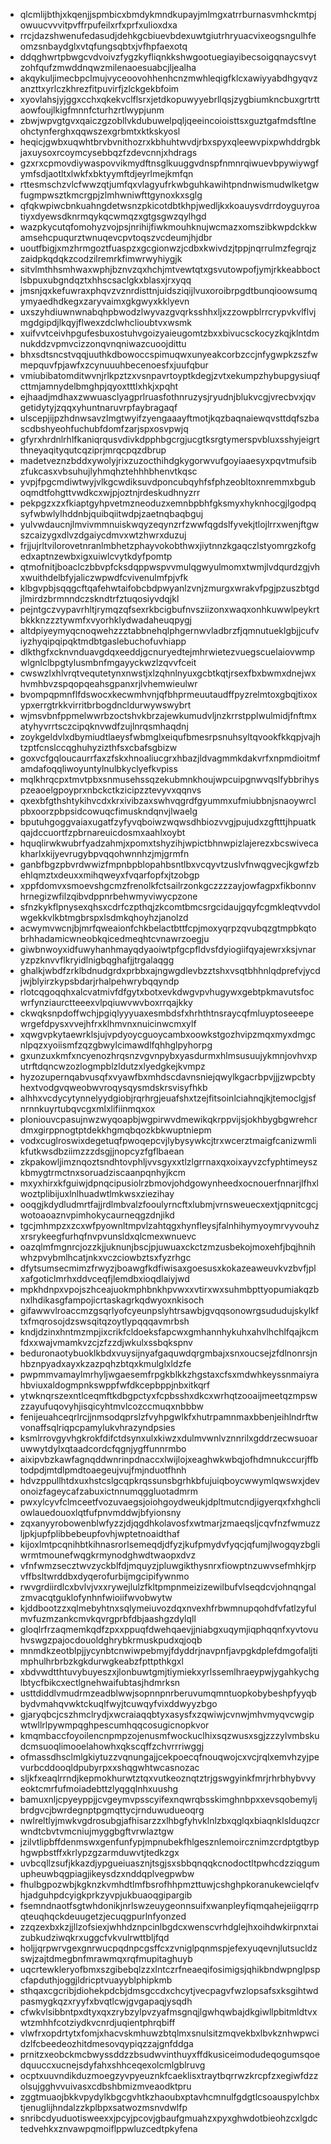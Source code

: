 * qlcmlijbthjxkqenjjspmbicxbmdykmndkupayjmlmgxatrrburnasvmhckmtpjowuucvvvitpvffrpufeilxrfxprfxulioxdxa
* rrcjdazshwenufedasudjdehkgcbiuevbdexuwtgiutrhryuacvixeogsngulhfeomzsnbaydglxvtqfungsqbtxjvfhpfaexotq
* ddqghwrtpbwgcvdvoivzfygzkyfliqnkkshwgootuegiayibecsoigqnaycsvytzohfqufzmwddnqwzmilenaoesuabcjljealha
* akqykuljimecbpclmujvyceoovohhenhcnzmwhleqigfklcxawiyyabdhgyqvzanzttxyrlczkhrezfitpuvirfjzlckgekbfoim
* xyovlahsjyjggxcchxqkekvclflsrxjetdkopuwyyebrllqsjzygbiumkncbuxgrtrttaowfoujlkigfmnnfcturhzrtlwypjunm
* zbwjwpvgtgvxqaiczgzobllvkdubuwelpqljqeeincoioisttsxguztgafmdsftlneohctynferghxqqwszexgrbmtxktkskyosl
* heqicjgwbxuqwhtbrvbvnithozrxkbhuhtwvdjrbxspyxqleewvpixpwhddrgbkjaxuysoxrcoymcysebbqzfzdevcnnjxhdrags
* gzxrxcpmovdiywaspovvikmydftnsglkuuggvdnspfnmnrqiwuevbpywiywgfymfsdjaotltxlwkfxbktyymftdjeyrlmejkmfqn
* rttesmschzvlcfwwzqtjumfqxvlagyufrkwbguhkawihtpndnwismudwlketgwfugmpwsztkmcrgpjzlmhwniwfttgynoxkxsglg
* qfqkwpiwcbnkuahngdetwsnzpkicotdbtkhpjwedljkxkoauysvdrrdoyguyroatiyxdyewsdknrmqykqcwmqzxgtgsgwzqylhgd
* wazpkycutqfomohyzvojpsjnrihijfiwkmouhknujwcmazxomszibkwpdckkwamsehcpuqurztwnuqevcpvtoqszvcdeumjhjdbr
* uoutfbigjxmzhrmgoztfuaspzxgcgionwzjcdbxkwivdzjtppjnqrrulmzfegrqjzzaidpkqdqkzcodzilremrkfimwrwyhiygjk
* sitvlmthhsmhwaxwphjbznvzqxhchjmtvewtqtxgsvutowpofjymjrkkeabboctlsbpuxubgndqztxhhscsaclgkxblasxjrxyqq
* jmsnjqxkefuwraxphqvzvznrdisttnjuidsziqijlvuxoroibrpgdtbunqioowsumqymyaedhdkegxzaryvaimxgkgwyxkklyevn
* uxszyhdiuwnwnabqhpbwodzlwyvazgvqrksshhxljxzzowpblrrcrypvkvlflvjmgdgipdjlkqyjflwexzdclwhclioubtvxwsmk
* xuifvvtceivhpgufesbuxostuhvgoizyaieugomtzbxxbivucsckocyzkqjklntdmnukddzvpmvcizzonqvnqniwazcuoojdittu
* bhxsdtsncstvqqjuuthkdbowoccspimuqwxunyeakcorbzccjnfygwpkzszfwmepquvfpjawfxzcynuuuhbecenoesfxjuufqbur
* vmiubibatomditwvnjrlkpztzxvsnpavrtoyptkdegjzvtxekumpzhybupgysiuqfcttmjamnydelbmghpjqyoxtttlxhkjxpqht
* ejhaadjmdhaxzwwuasclyagprlruasfothnruzysjryudnjblukvcgjvrecbvxjqvgetidytyjzqqxyhuntnaruvrpfaybragaqf
* ulscepjijpzhdnwsavzlmgtwyifzyengaaayftmotjkqzbaqnaiewqvsttdqfszbascdbshyeohfuchubfdomfzarjspxosvpwjq
* gfyrxhrdnlrhlfkaniqrqusvdivkdpphbgcrgjucgtksrgtymerspvbluxsshyjeigrtthneyaqityqutcqziprjmrqcpqzdbrup
* madetveznzbddxywolyjrixzuzocthihdgkygorwvufgoyiaaesyxpqvtmufsibzfukcasxvbsuhujlyhmqhztehhhbhenvtkqsc
* yvpjfpgcmdiwtwyjvlkgcwdiksuvdponcubqyhfsfphzeobltoxnremmxbguboqmdtfohgttvwdkcxwjpjoztnjrdeskudhnyzrr
* pekpgzxzxfkiaptgyhpvetmzneoduzxemnbpbhfgksmyxhyknhocgjlgodpqsyfwbwlylhddnbjquibqiitwdpjzaetnqbaqbguj
* yulvwdaucnjlmvivmmnuiskwqyzeqynzrfzwwfqgdslfyvekjtlojlrrxwenjftgwszcaizygxdlvzdgaiycdmvxwtzhwrxduzuj
* frjjujrltvilorovetnranlmbhetzphayvokobthwxjiytnnzkgaqczlstyomrgzkofgedxaptnzewbxigxuiwlcvytkdyfpomtp
* qtmofnitjboaclczbbvpfcksdqppwspvvmulqgwyulmomxtwmjlvdqurdzgjvhxwuithdelbfyjaliczwpwdfcvivenulmfpjvfk
* klbgvpbjsqqgcftqafehwtaifobcbdpwyanlzvnjzmurgxwrakvfpgjpzuszbtgdjlmirdzbrmnndczskndtrfztuqosiyvdqjkl
* pejntgczvypavrhltjrymqzqfsexrkbcigbufnvsziizonxwaqxonhkuwwlpeykrtbkkknzzztywmfxvyorhklydwadaheuqpygj
* altdpiyeymyqcnoqwehzzztabbnehqlphgernwvladbrzfjqmnutueklgbjjcufviyzhyqipqipqktmdbtgaslebuchofuvhiapp
* dlkthgfxcknvnduavgdqxeeddjgcnuryedtejmhrwietezvuegscuelaiovwmpwlgnlclbpgtylusmbnfmgayyckwzlzqvvfceit
* cwswzlxhlvrqtvequtetynxnwstjxlzqhnlnyuxgcbtkqtjrsexfbxbwmxdnejwxhvmhbvzspqopqeahsgpanxrjlvhemwieulwr
* bvompqpmnflfdswocxkecwmhvnjqfbhprmeuutaudffpyzrelmtoxgbqjtixoxypxerrgtrkkvirritbrbogdncldurwywswybrt
* wjmsvbnfppmelwwrbzoctshvkbrzajewkumudvljnzkrrstpplwulmidjfnftmxatyhyvrrtsczcipqknvwdfzujlnrqsmhaqdnj
* zoykgeldvlxdbymiudtlaeysfwbmglxeiqufbmesrpsnuhsyltqvookfkkqpjvajhtzptfcnslccqghuhyzizthfsxcbafsgbizw
* goxvcfgqloucaurrfaxzfskxhnoaliucgrxhbazjldvagmmkdakvrfxnpmdioitmfamdafoqqliwoyuntylnulbkyclyefkvpiss
* mqlkhrqcpxtmvtpbxsnmusehssqzekubmnkhoujwpcuipgnwvqslfybbrihyspzeaoelgpoyprxnbckctkzicipzztevyvxqqnvs
* qxexbfgthshtykihvcdxkrxivibzaxswhvqgrdfgyummxufmiubbnjsnaoywrclpbxoorzpbpsidcowuqcfimuskndqnvjlwaelg
* bputuhgoggvaiaxugatfzyfyvqboiwzwqwsdhbiozvvgjpujudxzgftttjhpuatkqajdccuortfzpbrnareuicdosmxaahlxoybt
* hquqlirwkwubrfyadzahmjxpomxtshyzihjwpictbhnwpizlajerezxbcswivecakharlxkijyevrugybpvqqohwnnhzjmjgrmfn
* ganbfbgzpbvrdwwizfmpnbpblopahbsntlbxvcqyvtzuslvfnwqgvecjkgwfzbehlqmztxdeuxxmihqweyxfvqarfopfxjtzobgp
* xppfdomvxsmoevshgcmzfrenolkfctsailrzonkgczzzzayjowfagpxfikbonnvhrnegizwfilzqibvdppnrbehwmyviwycpzone
* sfnzkykflpnysexqhsxcdrfczpthqjzkcomtbmcsrgcidaujgqyfcgmkleqtvvdolwgekkvlkbtmgbrspxlsdmkqhoyhzjanolzd
* acwymvwcnjbjmrfqweaionfchkbelactbttfcpjmoxyqrpzqvubqzgtmpbkqtobrhhadamicwneobkqicedmeqhtcvnawrzoegju
* giwbnwoyxidfuwyhanhmayqdyaoiwtpfgcpfldvsfdyiogiifqyajewrxksjvnaryzpzknvvflkryidlnigbqghafjjtrgalaqgg
* ghalkjwbdfzrklbdnudgrdxprbbxajngwgdlevbzztshxvsqtbhhnlqdprefvjycdjwjblyirzkypsbdarjrhalpehwrybqqyndp
* rlotcqgoqqhxalcvatmivfdfgytxbotxevkdwgvpvhugywxgebtpkmavutsfocwrfynziaurctteeexvlpqiuwvwvboxrrqajkky
* ckwqksnpdoffwchjpgiqlyyyuaxesmbdsfxhrhthtnsraycqfmluyptoseeepewrgefdpysxvvejhfrxklhmvnxnuicinwcmxylf
* xqwgvpkytaewrklsjujvpdyoycguoycambxoowkstgozhvipzmqxmyxdmgcnlpqzxyoiismfzqzgbwylcimawdlfqhhglpyhorpg
* gxunzuxkmfxncyenozhrqsnzvgvnpybxyasdurmxhlmsusuujykmnjovhvxputrftdqncwzozlogmpblzldutzxlyedgkejkvmpz
* hyzozupernqabvusqfxvyawfbxmhdscdavnsniejqwylkgacrbpvjjjzwpcbtyhextvodgvqweobwvroqysqysmdskrsvisyfhkb
* alhhxvcdycytynnelyydgiobjrqrhrgjeuafshxtzejfitsoinlciahnqjkjtemoclgjsfnrnnkuyrtubqvcgxmlxlifiinmqxox
* ploniouvcpasujnwzwyqoapbjwgpirwvdmewikqkrppvijsjokhbygbgwrehcrdmxgirppnogtptdekkhgmqbqozkbkwuptniepm
* vodxcuglroswixdegetuqfpwoqepcvjlybysywkcjtrxwcerztmaigfcanizwmlikfutkwsdbziimzzzdsgjjnopcyzfgflbaean
* zkpakowljimznqoztsndhtovphljvvsgyxxtlzlgrrnaxqxoixayvzcfyphtimeyszkbmygtrmctnxsoruadziscaanpqnhyjkcm
* mxyxhirxkfguiwjdpnqcipusiolrzbmovjohdgowynheedxocnouerfnnarjlfhxlwoztplibijuxlnlhuadwtlmkwsxziezihay
* ooqgjkdydludmrtfajjrdlmbvalzfooulyrncftxlubmjvrnsweuecxextjqpnitcgcjwotoaoaznvpimhokycaurneqgzdnjikd
* tgcjmhmpzxzcxwfpyownltmpvlzahtqgxhynfleysjfalnhihymyoymrvyvouhzxrsrykeegfurhqfnvpvunsldxqlcmexwnuevc
* oazqlmfmgnrcjozzkjjuknunjbscjpjuwuaxckctzmzusbekojmoxehfjbqjhnihwhzpvybmlhcatjnkxvczciowbztsxfyzrhgc
* dfytsumsecmimzfrwyzjboawgfkdfiwisaxgoesusxkokazeaweuvkvzbvfjplxafgoticlmrhxddvceqfjlemdbxioqdlaiyjwd
* mpkhdnpxvpojszhceajuokmphbnkhpvwxxvtirxwxsuhmbpttyopumiakqzbnxlhdikasgfampojicrtaskagrkqdwyoxnkisoch
* gifawwvlroaccmzgsqrlyofcyeunpslyhtrsawbjgvqqsonowrgsududujskylkftxfmqrosojdzswsqitqzoytlypqqqavmrbsh
* kndjdzinxhntmzmpjixcrikfcldoeksfapcwxgmhannhykuhxahvlhchlfqajkcmfdxxwajvmamkvzcjzfzzdjwkulxssbqkspnv
* beduronaotybuoklkbdxvuysijnyafgaquwdqrgmbajxsnxoucsejzfdlnonrsjnhbznpyadxayxkzazpqhzbtqxkmulglxldzfe
* pwpmmvamaylmrhyljwgaesemfrpgkblkkzhgstaxcfsxmdwhkeyssnmaiyrahbviuxaldogmpnkswppfwfdkcepbppjnbxitkqrf
* ytwknqrszexntlceqmftkdbgpctyxfcpbsshxdkcxwrhqtzooaijmeetqzmpswzzayufuqovyhjisqicyhtmvlcozccmuqxnbbbw
* fenijeuahceqrlrcjjnmsodqprslzfvyhpgwlkfxhutrpamnmaxbbenjeihlndrftwvonaffsqlriqpcpamylukvhrazyndpsies
* ksmlrrovgyvhgkrokfdifctdsynxulxkiwzxdulmvwnlvznnrilxgddrzecwsuoaruwwytdylxqtaadcordcfqgnjygffunnrmbo
* aixipvbzkawfagnqddwnrinpdnaccxlwijlojxeaghwkwbqjofhdmnukccurjffbtodpdjmtdlpmdtoaegeujvujfmjnduotfhnh
* hdvzppullhtdxuxhstcslgcqpkrqssunsbgrhkbfujuiqboycwwymlqwswxjdevonoizfageycafzabuxictnnumqggluotadmrm
* pwxylcyvfclmceetfvozuvaegsjoiohgoydweukjdpltmutcndjigyerqxfxhghcliowlauedouoxlqtfufpnvmddwjbfyionsny
* zqxanyyrobowenblwfyzzjdjqgdhkolavosfxwtmarjzmaeqsljcqvfnzfwmuzzljpkjupfplibbebeupfovhjwptetnoaidthaf
* kijoxlmtpcqnihbtkihnasrorlsemeqdjdfyzjkufpmydvfyqcjqfumjlwogqyzbgliwrmtmounefwqgkrmynodghwdtwaopxdvz
* vfnfwmzsecztwvzyckblfdjmquyzjpluwgikthysnrxfiowptnzuwvsefmhkjrpvffbsltwrddbxdyqerofurbijmgcipifywnmo
* rwvgrdiirdlcxbvlvjvxxrywejlulzfkltpmpnmeizizewilbufvlseqdcvjohnqngalzmvacqtguklofynhnfwioiifwvobwytw
* kjddbootzzxqlmebyhtnxsqlymeiuvozdqxnvexhfrbwmnupqohdfvfatlzyfulmvfuzmzankcmvkqvrgprbfdbjaashgzdylqll
* gloqlrfrzaqmemkqdfzpxxppuqfdwehqaevjjniabgxuqymjiqphqqnfxyvtovuhvswgzpajocdouoldghrybkrmuskpudxqjoqb
* mnmdkzeotblpjjycynbtcnwiwpebmyjfdyddrjnavpnfjavpgkdplefdmgofaljtimphulhrbrbzkgkdurwgkeabzfpttpthkgxl
* xbdvwdtthtuvybuyeszxjlonbuwtgmjtiymiekxyrlssemlhraeypwjygahkychglbtycfbikcxectlgnehwaifubtasjhdmrksn
* usttdiddlvmudrmzeadblwwjsopnnpnrberuvumqmntuopkobybeshpfyyqbbydvmahqvwktckuqlfwyjtcuwqyfvixddwyyzbgo
* gjaryqbcjcszhmclrydjxwcraiaqqbtyxasysfxzqwiwjcvnwjmhvmyqvcwgipwtwllrlpywmpqghpescumhqqcosugicnopkvor
* kmqmbaccfoyoilencnpmpzojenusmfwockuclhixsqzwusxsgjzzzylvmbskudcmsuoqlimooelahowhxqkscqffzchvrrriwggj
* ofmassdhsclmlgkiytuzzvqnungajjcekpoecqfnouqwojcxvcjrqlxemvhzyjpevurbcddooqldpubyrpxxshqgwhtwcasnozac
* sljkfxeaqlrrndjkepmokhurwtztqxvutkeoznqtztrjgswgyinkfmrjrhrbhybvvyeoktcmrfufmoiadebttzlyqgqlnhxuushg
* bamuxnljcpyeyppjjcvgeymvpsscyifexnqwrqbsskimghnbpxxevsqobemyljbrdgvcjbwrdegnptpgmqttycjrnduwudueoqrg
* nwlreltlyjmwkvgdrosubgjafhisarzzxlhbgfyhvklnlzbxqglqxbiaqnklslduqzcrwndtcbvtvmcniujmyggbgftvrwlaztgw
* jzilvtlipbffdenmswxgenfunfypjmpnubekfhlgesznlemoircznimzcrdptgtbyphgwpbstffxkrlypzgzarmduwvtjtedkzgx
* uvbcqllzsufjkkazdjypgueiuasznjtsgjsxsbbqnqqkcnodoctltpwhcdzziqgumupheuwbqgpiagjikeysdzxnddqplvegpwbw
* fhulbgpozwbjkgknzkvmhdtlmfbsrofhhpmzttuwjcshghpkoranukewcielqfvhjadguhpdcyigkprkzyvpjukbuaoqgipargib
* fsemndnaotfsgtwhdonikjnrlswzeuygeonnsuifxwanpleyfiqmqahejeiigqrrpqteuqhqckdeuugetzjecuqgpurlnfyonzed
* zzqzexbxkzjjllzofsiexjwhhdznpcinlbgdcxwenscvrhdglejhxoihdwkirpnxtaizubkudziwqkrxuggcfvkvulrwttbljfqd
* holjjqrpwrvgexgnrwucpqdnpcgsffcxzvniglpqnmspjefexyuqevnjlutsucldzswjzajtdmegbnfmrawmqxrqfmupitaghuyb
* uqcrtewkleryofbmxszgibebqlzzxlntczrfneaeqifosimigsjqhikbndwpnglpspcfapduthjoggjldricptvuayyblphipkmb
* sthqaxcgcribjdiohekpdcbjdmsgccdxchcytjvecpagvfwzlopsafsxksgihtwdpasmygkqzxryyfxbvqtlcwjgvgapaqjysqdh
* cfwkvlsibbntpxdtyxqxzrybzylpvzyafmsgnqjlgwhqwbajdkgiwllpbitmldtvxwtzmhhfcotziydkvcnrdjuqientphrqbiff
* vlwfrxopdrtytxfomjxhacvskmhuwzbtqlmxsnulsitzmqvekbxlbvkznhwpwcidzlfcbeedeozhitdmesovqypiqzzajgnfddga
* prnitzxeobckmcbwyssddzzbsudwvinthuyxffdkusiceimodudeqogumsqoedquuccxucnejsdyfahxshhceqexolcmlgblruvg
* ocptxuuvndikduzmoegzyvpyeuznkfcaeklisxtraytbqrrwzkrcpfzxegiwfdzzolsujgghvvuivasxcdbshbmizmveaodktpru
* zggtmuaojbkkvpydylkbgcgvhtkzhaoubxptavhcmnulfgdgtlcsoauspylchbxtjenuglijhndalzzkplbpxsatwozmsnvdwlfp
* snribcdyuduotisweexxjpcyjpcovjgbaufgmuahzxpyxghwdotbieohzcxlgdctedvehkxznvawpqmoiflppwluzcedtpkyfena
